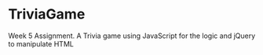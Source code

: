 # TriviaGame
Week 5 Assignment. A Trivia game using JavaScript for the logic and jQuery to manipulate HTML
